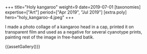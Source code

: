 +++
title="Holy kangaroo"
weight=9
date=2019-07-01
[taxonomies]
expertise=["Art"]
period=["Apr 2019", "Jul 2019"]
[extra.poly]
hero="holy_kangaroo-4.jpeg"
+++

I made a photo collage of a kangaroo head in a cap, printed it on transparent film and used as a negative for several cyanotype prints, painting rest of the image in free-hand batik.

{{assetGallery()}}